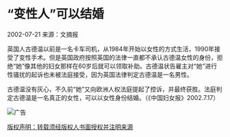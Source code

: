 # “变性人”可以结婚

2002-07-21 来源：文摘报  

英国人古德温以前是一名卡车司机，从1984年开始以女性的方式生活，1990年接受了变性手术。但是英国政府按照英国的法律一直都不承认古德温女性的身份，拒绝“她”像其他的妇女那样在60岁后就可以领取补助。古德温状告雇主对“她”进行性骚扰的起诉也未被法庭接受，因为英国法律判定古德温是一名男性。

古德温没有灰心，不久前“她”又向欧洲人权法庭提起了控诉，并最终获胜。法庭判定古德温是一名真正的女性，可以以女性身份结婚。（《中国妇女报》2002.7.17）

![广告](https://ad.gmw.cn/content_banner/content_650x120_qrcodes.jpg)

[版权声明：转载须经版权人书面授权并注明来源](//www.gmw.cn/content/2011-02/14/content_1609313.htm)